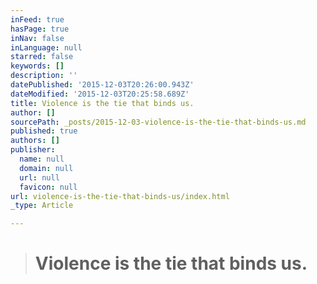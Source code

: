 ```yaml
---
inFeed: true
hasPage: true
inNav: false
inLanguage: null
starred: false
keywords: []
description: ''
datePublished: '2015-12-03T20:26:00.943Z'
dateModified: '2015-12-03T20:25:58.689Z'
title: Violence is the tie that binds us.
author: []
sourcePath: _posts/2015-12-03-violence-is-the-tie-that-binds-us.md
published: true
authors: []
publisher:
  name: null
  domain: null
  url: null
  favicon: null
url: violence-is-the-tie-that-binds-us/index.html
_type: Article

---
```

> # Violence is the tie that binds us.